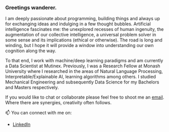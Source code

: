 ### Greetings wanderer.

I am deeply passionate about programming, building things and always up for exchanging ideas and indulging in a few thought bubbles. Artificial intelligence fascinates me: the unexplored recesses of human ingenuity, the augmentation of our collective intelligence, a universal problem solver in some sense and its implications (ethical or otherwise). The road is long and winding, but I hope it will provide a window into understanding our own cognition along the way.

To that end, I work with machine/deep learning paradigms and am currently a Data Scientist at Mutinex. Previously, I was a Research Fellow at Monash University where I researched in the areas of Natural Language Processing, Interpretable/Explainable AI, learning algorithms among others. I studied Mechanical Engineering and subsequently Data Science for my Bachelors and Masters respectively.

If you would like to chat or collaborate please feel free to shoot me an [email](mailto:satya.borg@gmail.com).
Where there are synergies, creativity often follows.

📫 You can connect with me on:

* [LinkedIn](https://www.linkedin.com/in/satyaborg/)
